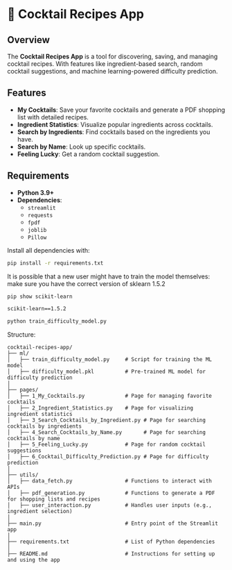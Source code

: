 # 🍹 Cocktail Recipes App

## Overview
The **Cocktail Recipes App** is a tool for discovering, saving, and managing cocktail recipes. With features like ingredient-based search, random cocktail suggestions, and machine learning-powered difficulty prediction.

## Features
- **My Cocktails**: Save your favorite cocktails and generate a PDF shopping list with detailed recipes.
- **Ingredient Statistics**: Visualize popular ingredients across cocktails.
- **Search by Ingredients**: Find cocktails based on the ingredients you have.
- **Search by Name**: Look up specific cocktails.
- **Feeling Lucky**: Get a random cocktail suggestion.


## Requirements
- **Python 3.9+**
- **Dependencies**:
  - `streamlit`
  - `requests`
  - `fpdf`
  - `joblib`
  - `Pillow`

Install all dependencies with:
```bash
pip install -r requirements.txt
```
It is possible that a new user might have to train the model themselves:
make sure you have the correct version of sklearn 1.5.2
```bash
pip show scikit-learn

scikit-learn==1.5.2
```
```bash
python train_difficulty_model.py
```
Structure:
```
cocktail-recipes-app/
├── ml/
│   ├── train_difficulty_model.py     # Script for training the ML model
│   ├── difficulty_model.pkl          # Pre-trained ML model for difficulty prediction
│
├── pages/
│   ├── 1_My_Cocktails.py             # Page for managing favorite cocktails
│   ├── 2_Ingredient_Statistics.py    # Page for visualizing ingredient statistics
│   ├── 3_Search_Cocktails_by_Ingredient.py # Page for searching cocktails by ingredients
│   ├── 4_Search_Cocktails_by_Name.py       # Page for searching cocktails by name
│   ├── 5_Feeling_Lucky.py            # Page for random cocktail suggestions
│   ├── 6_Cocktail_Difficulty_Prediction.py # Page for difficulty prediction
│
├── utils/
│   ├── data_fetch.py                 # Functions to interact with APIs
│   ├── pdf_generation.py             # Functions to generate a PDF for shopping lists and recipes
│   ├── user_interaction.py           # Handles user inputs (e.g., ingredient selection)
│
├── main.py                           # Entry point of the Streamlit app
│
├── requirements.txt                  # List of Python dependencies
│
├── README.md                         # Instructions for setting up and using the app

```



